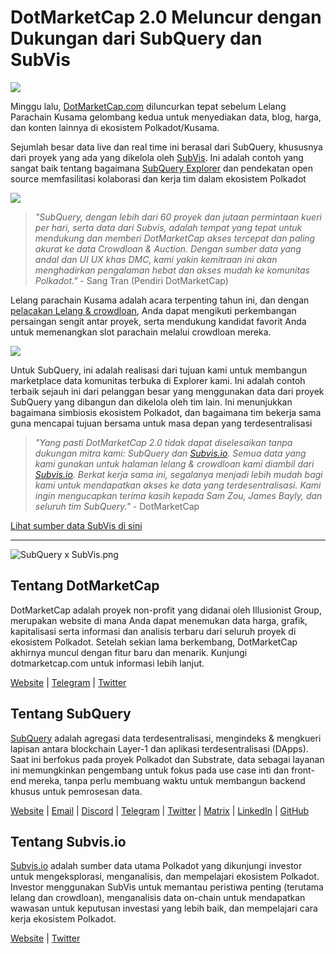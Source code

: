 # DotMarketCap 2.0 Meluncur dengan Dukungan dari SubQuery dan SubVis

![](https://cdn-images-1.medium.com/max/1600/1*fIxEXupCMUaaMsWQbA7zFQ.gif)

Minggu lalu, [DotMarketCap.com](https://dotmarketcap.com/) diluncurkan tepat sebelum Lelang Parachain Kusama gelombang kedua untuk menyediakan data, blog, harga, dan konten lainnya di ekosistem Polkadot/Kusama.

Sejumlah besar data live dan real time ini berasal dari SubQuery, khususnya dari proyek yang ada yang dikelola oleh [SubVis](https://explorer.subquery.network/subquery/subvis-io/kusama-auction). Ini adalah contoh yang sangat baik tentang bagaimana [SubQuery Explorer](https://explorer.subquery.network/) dan pendekatan open source memfasilitasi kolaborasi dan kerja tim dalam ekosistem Polkadot

![](https://cdn-images-1.medium.com/max/1600/1*-UL84MrIB3TtZBkDPwLMmw.png)

> *"SubQuery, dengan lebih dari 60 proyek dan jutaan permintaan kueri per hari, serta data dari Subvis, adalah tempat yang tepat untuk mendukung dan memberi DotMarketCap akses tercepat dan paling akurat ke data Crowdloan & Auction. Dengan sumber data yang andal dan UI UX khas DMC, kami yakin kemitraan ini akan menghadirkan pengalaman hebat dan akses mudah ke komunitas Polkadot."* - Sang Tran (Pendiri DotMarketCap)

Lelang parachain Kusama adalah acara terpenting tahun ini, dan dengan [ pelacakan Lelang & crowdloan](https://dotmarketcap.com/auction), Anda dapat mengikuti perkembangan persaingan sengit antar proyek, serta mendukung kandidat favorit Anda untuk memenangkan slot parachain melalui crowdloan mereka.

![](https://cdn-images-1.medium.com/max/1600/1*n_y-1CUv1BcU2bzCs15djA.png)

Untuk SubQuery, ini adalah realisasi dari tujuan kami untuk membangun marketplace data komunitas terbuka di Explorer kami. Ini adalah contoh terbaik sejauh ini dari pelanggan besar yang menggunakan data dari proyek SubQuery yang dibangun dan dikelola oleh tim lain. Ini menunjukkan bagaimana simbiosis ekosistem Polkadot, dan bagaimana tim bekerja sama guna mencapai tujuan bersama untuk masa depan yang terdesentralisasi

> *"Yang pasti DotMarketCap 2.0 tidak dapat diselesaikan tanpa dukungan mitra kami: SubQuery dan [Subvis.io](http://subvis.io/). Semua data yang kami gunakan untuk halaman lelang & crowdloan kami diambil dari [Subvis.io](http://subvis.io/). Berkat kerja sama ini, segalanya menjadi lebih mudah bagi kami untuk mendapatkan akses ke data yang terdesentralisasi. Kami ingin mengucapkan terima kasih kepada Sam Zou, James Bayly, dan seluruh tim SubQuery."* - DotMarketCap

[Lihat sumber data SubVis di sini](https://explorer.subquery.network/subquery/subvis-io/kusama-auction)

---

![SubQuery x SubVis.png](https://cdn-images-1.medium.com/max/1600/1*ZOtmJdlgr-5H4BAt2gVKLw.png)

## **Tentang DotMarketCap**

DotMarketCap adalah proyek non-profit yang didanai oleh Illusionist Group, merupakan website di mana Anda dapat menemukan data harga, grafik, kapitalisasi serta informasi dan analisis terbaru dari seluruh proyek di ekosistem Polkadot. Setelah sekian lama berkembang, DotMarketCap akhirnya muncul dengan fitur baru dan menarik. Kunjungi dotmarketcap.com untuk informasi lebih lanjut.

[Website](http://dotmarketcap.com/) | [Telegram](https://t.me/DotMarketCap_ANN) | [Twitter](https://twitter.com/DotMarketCap?ref_src=twsrc%5Egoogle%7Ctwcamp%5Eserp%7Ctwgr%5Eauthor)

## **Tentang SubQuery**

[SubQuery](https://subquery.network/) adalah agregasi data terdesentralisasi, mengindeks & mengkueri lapisan antara blockchain Layer-1 dan aplikasi terdesentralisasi (DApps). Saat ini berfokus pada proyek Polkadot dan Substrate, data sebagai layanan ini memungkinkan pengembang untuk fokus pada use case inti dan front-end mereka, tanpa perlu membuang waktu untuk membangun backend khusus untuk pemrosesan data.

[Website](https://subquery.network/) | [Email](mailto:hello@subquery.network) | [Discord](https://discord.com/invite/78zg8aBSMG) | [Telegram](https://t.me/subquerynetwork) | [Twitter](https://twitter.com/subquerynetwork) | [Matrix](https://matrix.to/#/#subquery:matrix.org) | [LinkedIn](https://www.linkedin.com/company/subquery) | [GitHub](https://github.com/subquery)

## **Tentang Subvis.io**

[Subvis.io](https://dotmarketcap.com/blog-detail/541/Subvis.io) adalah sumber data utama Polkadot yang dikunjungi investor untuk mengeksplorasi, menganalisis, dan mempelajari ekosistem Polkadot. Investor menggunakan SubVis untuk memantau peristiwa penting (terutama lelang dan crowdloan), menganalisis data on-chain untuk mendapatkan wawasan untuk keputusan investasi yang lebih baik, dan mempelajari cara kerja ekosistem Polkadot.

[Website](https://www.subvis.io/) | [Twitter](https://twitter.com/subvisioapp)
